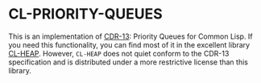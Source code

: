 # CL-PRIORITY-QUEUES

This is an implementation of [CDR-13](cdr-13): Priority Queues for
Common Lisp.  If you need this functionality, you can find most of
it in the excellent library [CL-HEAP](cl-heap).  However, `CL-HEAP`
does not quiet conform to the CDR-13 specification and is distributed
under a more restrictive license than this library.

  [cdr-13]: https://common-lisp.net/project/cdr/document/13/index.html
